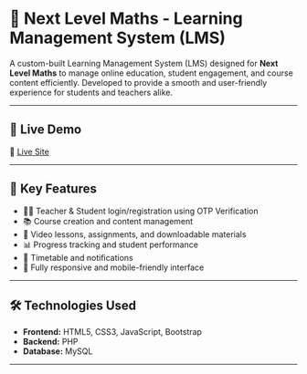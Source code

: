 # 📘 Next Level Maths - Learning Management System (LMS)

A custom-built Learning Management System (LMS) designed for **Next Level Maths** to manage online education, student engagement, and course content efficiently. Developed to provide a smooth and user-friendly experience for students and teachers alike.

---

## 🚀 Live Demo

🔗 [Live Site](https://nextlevelmaths.lk/index.php)  

---

## 🎯 Key Features

- 👨‍🏫 Teacher & Student login/registration using OTP Verification
- 📚 Course creation and content management
- 📝 Video lessons, assignments, and downloadable materials
- 📊 Progress tracking and student performance
- 📅 Timetable and notifications
- 📱 Fully responsive and mobile-friendly interface

---

## 🛠️ Technologies Used

- **Frontend:** HTML5, CSS3, JavaScript, Bootstrap  
- **Backend:** PHP
- **Database:** MySQL

---


